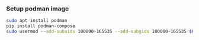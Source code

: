
### Setup podman image

```bash
sudo apt install podman
pip install podman-compose
sudo usermod --add-subuids 100000-165535 --add-subgids 100000-165535 $USER
```

